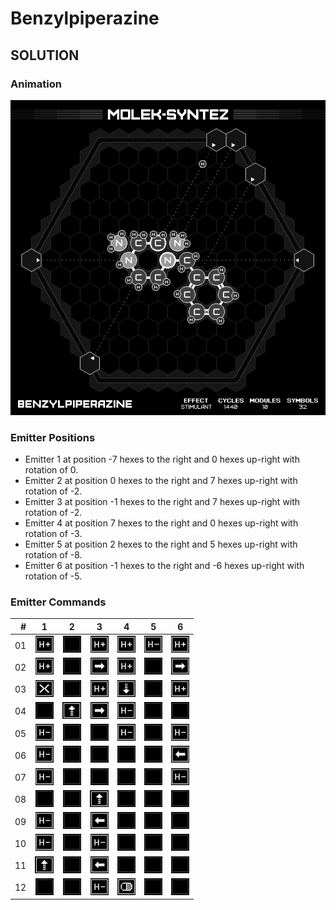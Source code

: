 # Benzylpiperazine

## SOLUTION

### Animation

![Solution](./../gifs/20/SOLUTION.gif)

### Emitter Positions

- Emitter 1 at position -7 hexes to the right and 0 hexes up-right with rotation of 0.
- Emitter 2 at position 0 hexes to the right and 7 hexes up-right with rotation of -2.
- Emitter 3 at position -1 hexes to the right and 7 hexes up-right with rotation of -2.
- Emitter 4 at position 7 hexes to the right and 0 hexes up-right with rotation of -3.
- Emitter 5 at position 2 hexes to the right and 5 hexes up-right with rotation of -8.
- Emitter 6 at position -1 hexes to the right and -6 hexes up-right with rotation of -5.

### Emitter Commands

|  # | 1                                                     | 2                                                 | 3                                                                 | 4                                                     | 5                                                     | 6                                                                 |
|---:|:-----------------------------------------------------:|:-------------------------------------------------:|:-----------------------------------------------------------------:|:-----------------------------------------------------:|:-----------------------------------------------------:|:-----------------------------------------------------------------:|
| 01 | ![ADD_H_ATOM](./../instructions/ADD_H_ATOM.png)       | ![NONE](./../instructions/NONE.png)               | ![ADD_H_ATOM](./../instructions/ADD_H_ATOM.png)                   | ![ADD_H_ATOM](./../instructions/ADD_H_ATOM.png)       | ![REMOVE_H_ATOM](./../instructions/REMOVE_H_ATOM.png) | ![ADD_H_ATOM](./../instructions/ADD_H_ATOM.png)                   |
| 02 | ![ADD_H_ATOM](./../instructions/ADD_H_ATOM.png)       | ![NONE](./../instructions/NONE.png)               | ![SLIDE_EMITTER_RIGHT](./../instructions/SLIDE_EMITTER_RIGHT.png) | ![ADD_H_ATOM](./../instructions/ADD_H_ATOM.png)       | ![NONE](./../instructions/NONE.png)                   | ![SLIDE_EMITTER_RIGHT](./../instructions/SLIDE_EMITTER_RIGHT.png) |
| 03 | ![TRASH_TARGET](./../instructions/TRASH_TARGET.png)   | ![NONE](./../instructions/NONE.png)               | ![ADD_H_ATOM](./../instructions/ADD_H_ATOM.png)                   | ![PULL_TARGET](./../instructions/PULL_TARGET.png)     | ![NONE](./../instructions/NONE.png)                   | ![ADD_H_ATOM](./../instructions/ADD_H_ATOM.png)                   |
| 04 | ![NONE](./../instructions/NONE.png)                   | ![PUSH_TARGET](./../instructions/PUSH_TARGET.png) | ![SLIDE_EMITTER_RIGHT](./../instructions/SLIDE_EMITTER_RIGHT.png) | ![REMOVE_H_ATOM](./../instructions/REMOVE_H_ATOM.png) | ![NONE](./../instructions/NONE.png)                   | ![NONE](./../instructions/NONE.png)                               |
| 05 | ![REMOVE_H_ATOM](./../instructions/REMOVE_H_ATOM.png) | ![NONE](./../instructions/NONE.png)               | ![NONE](./../instructions/NONE.png)                               | ![REMOVE_H_ATOM](./../instructions/REMOVE_H_ATOM.png) | ![NONE](./../instructions/NONE.png)                   | ![REMOVE_H_ATOM](./../instructions/REMOVE_H_ATOM.png)             |
| 06 | ![REMOVE_H_ATOM](./../instructions/REMOVE_H_ATOM.png) | ![NONE](./../instructions/NONE.png)               | ![NONE](./../instructions/NONE.png)                               | ![NONE](./../instructions/NONE.png)                   | ![NONE](./../instructions/NONE.png)                   | ![SLIDE_EMITTER_LEFT](./../instructions/SLIDE_EMITTER_LEFT.png)   |
| 07 | ![REMOVE_H_ATOM](./../instructions/REMOVE_H_ATOM.png) | ![NONE](./../instructions/NONE.png)               | ![NONE](./../instructions/NONE.png)                               | ![NONE](./../instructions/NONE.png)                   | ![NONE](./../instructions/NONE.png)                   | ![REMOVE_H_ATOM](./../instructions/REMOVE_H_ATOM.png)             |
| 08 | ![NONE](./../instructions/NONE.png)                   | ![NONE](./../instructions/NONE.png)               | ![PUSH_TARGET](./../instructions/PUSH_TARGET.png)                 | ![NONE](./../instructions/NONE.png)                   | ![NONE](./../instructions/NONE.png)                   | ![NONE](./../instructions/NONE.png)                               |
| 09 | ![REMOVE_H_ATOM](./../instructions/REMOVE_H_ATOM.png) | ![NONE](./../instructions/NONE.png)               | ![SLIDE_EMITTER_LEFT](./../instructions/SLIDE_EMITTER_LEFT.png)   | ![NONE](./../instructions/NONE.png)                   | ![NONE](./../instructions/NONE.png)                   | ![NONE](./../instructions/NONE.png)                               |
| 10 | ![REMOVE_H_ATOM](./../instructions/REMOVE_H_ATOM.png) | ![NONE](./../instructions/NONE.png)               | ![REMOVE_H_ATOM](./../instructions/REMOVE_H_ATOM.png)             | ![NONE](./../instructions/NONE.png)                   | ![NONE](./../instructions/NONE.png)                   | ![NONE](./../instructions/NONE.png)                               |
| 11 | ![PUSH_TARGET](./../instructions/PUSH_TARGET.png)     | ![NONE](./../instructions/NONE.png)               | ![SLIDE_EMITTER_LEFT](./../instructions/SLIDE_EMITTER_LEFT.png)   | ![NONE](./../instructions/NONE.png)                   | ![NONE](./../instructions/NONE.png)                   | ![NONE](./../instructions/NONE.png)                               |
| 12 | ![NONE](./../instructions/NONE.png)                   | ![NONE](./../instructions/NONE.png)               | ![REMOVE_H_ATOM](./../instructions/REMOVE_H_ATOM.png)             | ![OUTPUT_TARGET](./../instructions/OUTPUT_TARGET.png) | ![NONE](./../instructions/NONE.png)                   | ![NONE](./../instructions/NONE.png)                               |

